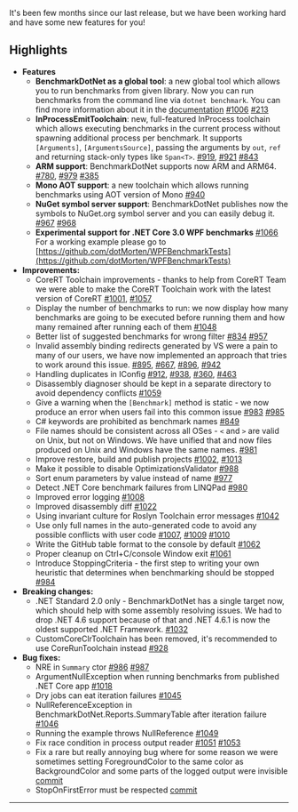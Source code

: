 ﻿It's been few months since our last release, but we have been working hard and have some new features for you!

## Highlights

* **Features**
  * **BenchmarkDotNet as a global tool**: a new global tool which allows you to run benchmarks from given library.
    Now you can run benchmarks from the command line via `dotnet benchmark`.
    You can find more information about it in the [documentation](xref:docs.dotnet-benchmarkdotnet)
    [#1006](https://github.com/dotnet/BenchmarkDotNet/pull/1006)
    [#213](https://github.com/dotnet/BenchmarkDotNet/issues/213)
  * **InProcessEmitToolchain**: new, full-featured InProcess toolchain which allows executing benchmarks in the current process
        without spawning additional process per benchmark.
    It supports `[Arguments]`, `[ArgumentsSource]`, passing the arguments by `out`, `ref` and returning stack-only types like `Span<T>`.
    [#919](https://github.com/dotnet/BenchmarkDotNet/issues/919),
    [#921](https://github.com/dotnet/BenchmarkDotNet/pull/921)
    [#843](https://github.com/dotnet/BenchmarkDotNet/issues/843)
  * **ARM support**: BenchmarkDotNet supports now ARM and ARM64.
    [#780](https://github.com/dotnet/BenchmarkDotNet/issues/780),
    [#979](https://github.com/dotnet/BenchmarkDotNet/pull/979)
    [#385](https://github.com/dotnet/BenchmarkDotNet/issues/385)
  * **Mono AOT support**: a new toolchain which allows running benchmarks using AOT version of Mono
    [#940](https://github.com/dotnet/BenchmarkDotNet/pull/940)
  * **NuGet symbol server support**: BenchmarkDotNet publishes now the symbols to NuGet.org symbol server and you can easily debug it.
    [#967](https://github.com/dotnet/BenchmarkDotNet/issues/967)
    [#968](https://github.com/dotnet/BenchmarkDotNet/pull/968)
  * **Experimental support for .NET Core 3.0 WPF benchmarks**
    [#1066](https://github.com/dotnet/BenchmarkDotNet/pull/1066)
    For a working example please go to [https://github.com/dotMorten/WPFBenchmarkTests](https://github.com/dotMorten/WPFBenchmarkTests)
* **Improvements:**
  * CoreRT Toolchain improvements - thanks to help from CoreRT Team we were able to make
      the CoreRT Toolchain work with the latest version of CoreRT
    [#1001](https://github.com/dotnet/BenchmarkDotNet/pull/1001),
    [#1057](https://github.com/dotnet/BenchmarkDotNet/pull/1057)
  * Display the number of benchmarks to run: we now display how many benchmarks are going to be executed
      before running them and how many remained after running each of them
    [#1048](https://github.com/dotnet/BenchmarkDotNet/issues/1048)
  * Better list of suggested benchmarks for wrong filter
    [#834](https://github.com/dotnet/BenchmarkDotNet/issues/834)
    [#957](https://github.com/dotnet/BenchmarkDotNet/pull/957)
  * Invalid assembly binding redirects generated by VS were a pain to many of our users,
      we have now implemented an approach that tries to work around this issue.
    [#895](https://github.com/dotnet/BenchmarkDotNet/issues/895),
    [#667](https://github.com/dotnet/BenchmarkDotNet/issues/667),
    [#896](https://github.com/dotnet/BenchmarkDotNet/issues/896),
    [#942](https://github.com/dotnet/BenchmarkDotNet/issues/942)
  * Handling duplicates in IConfig
    [#912](https://github.com/dotnet/BenchmarkDotNet/pull/912),
    [#938](https://github.com/dotnet/BenchmarkDotNet/issues/938),
    [#360](https://github.com/dotnet/BenchmarkDotNet/issues/360),
    [#463](https://github.com/dotnet/BenchmarkDotNet/issues/463)
  * Disassembly diagnoser should be kept in a separate directory to avoid dependency conflicts
    [#1059](https://github.com/dotnet/BenchmarkDotNet/issues/1059)
  * Give a warning when the `[Benchmark]` method is static - we now produce an error when users fail into this common issue
    [#983](https://github.com/dotnet/BenchmarkDotNet/issues/983)
    [#985](https://github.com/dotnet/BenchmarkDotNet/pull/985)
  * C# keywords are prohibited as benchmark names
    [#849](https://github.com/dotnet/BenchmarkDotNet/issues/849)
  * File names should be consistent across all OSes - `<` and `>` are valid on Unix, but not on Windows.
    We have unified that and now files produced on Unix and Windows have the same names.
    [#981](https://github.com/dotnet/BenchmarkDotNet/issues/981)
  * Improve restore, build and publish projects
    [#1002](https://github.com/dotnet/BenchmarkDotNet/issues/1002),
    [#1013](https://github.com/dotnet/BenchmarkDotNet/pull/1013)
  * Make it possible to disable OptimizationsValidator
    [#988](https://github.com/dotnet/BenchmarkDotNet/issues/988)
  * Sort enum parameters by value instead of name
    [#977](https://github.com/dotnet/BenchmarkDotNet/pull/977)
  * Detect .NET Core benchmark failures from LINQPad
    [#980](https://github.com/dotnet/BenchmarkDotNet/pull/980)
  * Improved error logging
    [#1008](https://github.com/dotnet/BenchmarkDotNet/pull/1008)
  * Improved disassembly diff
    [#1022](https://github.com/dotnet/BenchmarkDotNet/pull/1022)
  * Using invariant culture for Roslyn Toolchain error messages
    [#1042](https://github.com/dotnet/BenchmarkDotNet/pull/1042)
  * Use only full names in the auto-generated code to avoid any possible conflicts with user code
    [#1007](https://github.com/dotnet/BenchmarkDotNet/issues/1007),
    [#1009](https://github.com/dotnet/BenchmarkDotNet/pull/1009)
    [#1010](https://github.com/dotnet/BenchmarkDotNet/issues/1010)
  * Write the GitHub table format to the console by default
    [#1062](https://github.com/dotnet/BenchmarkDotNet/issues/1062)
  * Proper cleanup on Ctrl+C/console Window exit
    [#1061](https://github.com/dotnet/BenchmarkDotNet/pull/1061)
  * Introduce StoppingCriteria - the first step to writing your own heuristic that determines when benchmarking should be stopped
    [#984](https://github.com/dotnet/BenchmarkDotNet/pull/984)
* **Breaking changes:**
  * .NET Standard 2.0 only - BenchmarkDotNet has a single target now, which should help with some assembly resolving issues.
    We had to drop .NET 4.6 support because of that and .NET 4.6.1 is now the oldest supported .NET Framework.
    [#1032](https://github.com/dotnet/BenchmarkDotNet/pull/1032)
  * CustomCoreClrToolchain has been removed, it's recommended to use CoreRunToolchain instead
    [#928](https://github.com/dotnet/BenchmarkDotNet/issues/928)
* **Bug fixes:**
  * NRE in `Summary` ctor
    [#986](https://github.com/dotnet/BenchmarkDotNet/issues/986)
    [#987](https://github.com/dotnet/BenchmarkDotNet/pull/987)
  * ArgumentNullException when running benchmarks from published .NET Core app
    [#1018](https://github.com/dotnet/BenchmarkDotNet/issues/1018)
  * Dry jobs can eat iteration failures
    [#1045](https://github.com/dotnet/BenchmarkDotNet/issues/1045)
  * NullReferenceException in BenchmarkDotNet.Reports.SummaryTable after iteration failure
    [#1046](https://github.com/dotnet/BenchmarkDotNet/issues/1046)
  * Running the example throws NullReference
    [#1049](https://github.com/dotnet/BenchmarkDotNet/issues/1049)
  * Fix race condition in process output reader
    [#1051](https://github.com/dotnet/BenchmarkDotNet/issues/1051)
    [#1053](https://github.com/dotnet/BenchmarkDotNet/pull/1053)
  * Fix a rare but really annoying bug where for some reason we were sometimes setting ForegroundColor
      to the same color as BackgroundColor and some parts of the logged output were invisible
    [commit](https://github.com/dotnet/BenchmarkDotNet/commit/ea3036810ef60b483d766a097e6f3edfde28a834)
  * StopOnFirstError must be respected
    [commit](https://github.com/dotnet/BenchmarkDotNet/commit/87d281d7dbf52036819efff52e6661e436648b73)

---

